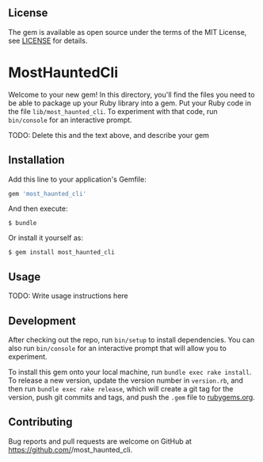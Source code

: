 ## License 

The gem is available as open source under the terms of the MIT License, 
see [LICENSE](LICENSE.md) for details.

# MostHauntedCli

Welcome to your new gem! In this directory, you'll find the files you need to be able to package up your Ruby library into a gem. Put your Ruby code in the file `lib/most_haunted_cli`. To experiment with that code, run `bin/console` for an interactive prompt.

TODO: Delete this and the text above, and describe your gem

## Installation

Add this line to your application's Gemfile:

```ruby
gem 'most_haunted_cli'
```

And then execute:

    $ bundle

Or install it yourself as:

    $ gem install most_haunted_cli

## Usage

TODO: Write usage instructions here

## Development

After checking out the repo, run `bin/setup` to install dependencies. You can also run `bin/console` for an interactive prompt that will allow you to experiment.

To install this gem onto your local machine, run `bundle exec rake install`. To release a new version, update the version number in `version.rb`, and then run `bundle exec rake release`, which will create a git tag for the version, push git commits and tags, and push the `.gem` file to [rubygems.org](https://rubygems.org).

## Contributing

Bug reports and pull requests are welcome on GitHub at https://github.com/<github username>/most_haunted_cli.
